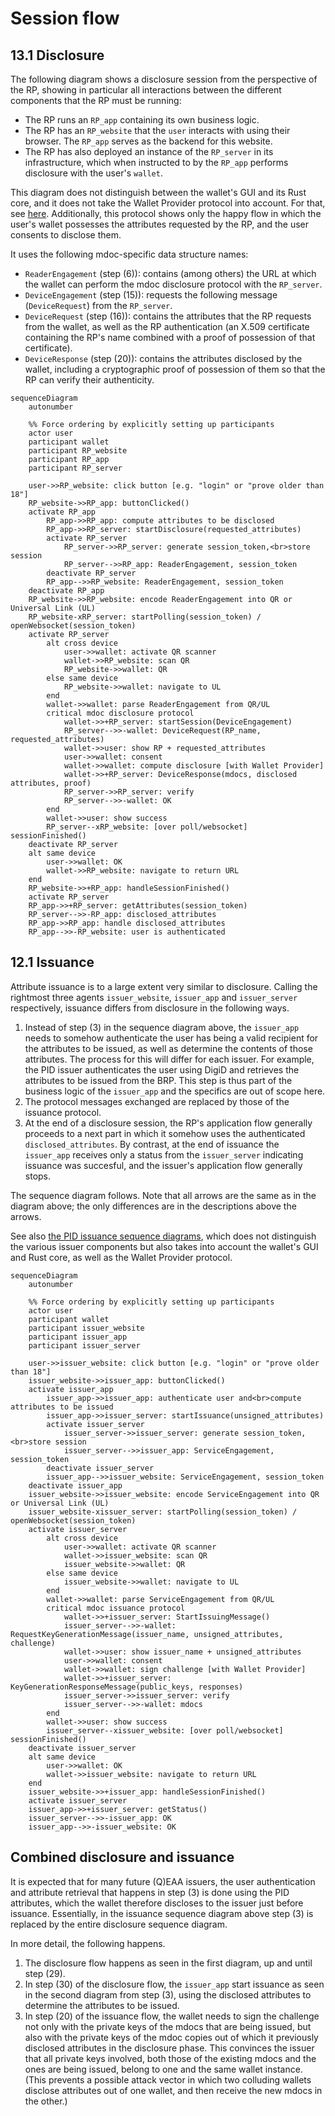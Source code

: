 # Session flow

## 13.1 Disclosure

The following diagram shows a disclosure session from the perspective of the RP, showing in particular all interactions between the different components that the RP must be running:

- The RP runs an `RP_app` containing its own business logic.
- The RP has an `RP_website` that the `user` interacts with using their browser. The `RP_app` serves as the backend for this website.
- The RP has also deployed an instance of the `RP_server` in its infrastructure, which when instructed to by the `RP_app` performs disclosure with the user's `wallet`.

This diagram does not distinguish between the wallet's GUI and its Rust core, and it does not take the Wallet Provider protocol into account. For that, see [here](./disclosure.md). Additionally, this protocol shows only the happy flow in which the user's wallet possesses the attributes requested by the RP, and the user consents to disclose them.

It uses the following mdoc-specific data structure names:
- `ReaderEngagement` (step (6)): contains (among others) the URL at which the wallet can perform the mdoc disclosure protocol with the `RP_server`.
- `DeviceEngagement` (step (15)): requests the following message (`DeviceRequest`) from the `RP_server`.
- `DeviceRequest` (step (16)): contains the attributes that the RP requests from the wallet, as well as the RP authentication (an X.509 certificate containing the RP's name combined with a proof of possession of that certificate).
- `DeviceResponse` (step (20)): contains the attributes disclosed by the wallet, including a cryptographic proof of possession of them so that the RP can verify their authenticity.

```mermaid
sequenceDiagram
    autonumber

    %% Force ordering by explicitly setting up participants
    actor user
    participant wallet
    participant RP_website
    participant RP_app
    participant RP_server

    user->>RP_website: click button [e.g. "login" or "prove older than 18"]
    RP_website->>RP_app: buttonClicked()
    activate RP_app
        RP_app->>RP_app: compute attributes to be disclosed
        RP_app->>RP_server: startDisclosure(requested_attributes)
        activate RP_server
            RP_server->>RP_server: generate session_token,<br>store session
            RP_server-->>RP_app: ReaderEngagement, session_token
        deactivate RP_server
        RP_app-->>RP_website: ReaderEngagement, session_token
    deactivate RP_app
    RP_website->>RP_website: encode ReaderEngagement into QR or Universal Link (UL)
    RP_website-xRP_server: startPolling(session_token) / openWebsocket(session_token)
    activate RP_server
        alt cross device
            user->>wallet: activate QR scanner
            wallet->>RP_website: scan QR
            RP_website->>wallet: QR
        else same device
            RP_website->>wallet: navigate to UL
        end
        wallet->>wallet: parse ReaderEngagement from QR/UL
        critical mdoc disclosure protocol
            wallet->>+RP_server: startSession(DeviceEngagement)
            RP_server-->>-wallet: DeviceRequest(RP_name, requested_attributes)
            wallet->>user: show RP + requested_attributes
            user->>wallet: consent
            wallet->>wallet: compute disclosure [with Wallet Provider]
            wallet->>+RP_server: DeviceResponse(mdocs, disclosed attributes, proof)
            RP_server->>RP_server: verify
            RP_server-->>-wallet: OK
        end
        wallet->>user: show success
        RP_server--xRP_website: [over poll/websocket] sessionFinished()
    deactivate RP_server
    alt same device
        user->>wallet: OK
        wallet->>RP_website: navigate to return URL
    end
    RP_website->>+RP_app: handleSessionFinished()
    activate RP_server
    RP_app->>+RP_server: getAttributes(session_token)
    RP_server-->>-RP_app: disclosed_attributes
    RP_app->>RP_app: handle disclosed_attributes
    RP_app-->>-RP_website: user is authenticated
```

## 12.1 Issuance

Attribute issuance is to a large extent very similar to disclosure. Calling the rightmost three agents `issuer_website`, `issuer_app` and `issuer_server` respectively, issuance differs from disclosure in the following ways. 

1. Instead of step (3) in the sequence diagram above, the `issuer_app` needs to somehow authenticate the user has being a valid recipient for the attributes to be issued, as well as determine the contents of those attributes. The process for this will differ for each issuer. For example, the PID issuer authenticates the user using DigiD and retrieves the attributes to be issued from the BRP. This step is thus part of the business logic of the `issuer_app` and the specifics are out of scope here.
1. The protocol messages exchanged are replaced by those of the issuance protocol.
1. At the end of a disclosure session, the RP's application flow generally proceeds to a next part in which it somehow uses the authenticated `disclosed_attributes`. By contrast, at the end of issuance the `issuer_app` receives only a status from the `issuer_server` indicating issuance was succesful, and the issuer's application flow generally stops.

The sequence diagram follows. Note that all arrows are the same as in the diagram above; the only differences are in the descriptions above the arrows.

See also [the PID issuance sequence diagrams](./wallet_personalisation.md), which does not distinguish the various issuer components but also takes into account the wallet's GUI and Rust core, as well as the Wallet Provider protocol.

```mermaid
sequenceDiagram
    autonumber

    %% Force ordering by explicitly setting up participants
    actor user
    participant wallet
    participant issuer_website
    participant issuer_app
    participant issuer_server

    user->>issuer_website: click button [e.g. "login" or "prove older than 18"]
    issuer_website->>issuer_app: buttonClicked()
    activate issuer_app
        issuer_app->>issuer_app: authenticate user and<br>compute attributes to be issued
        issuer_app->>issuer_server: startIssuance(unsigned_attributes)
        activate issuer_server
            issuer_server->>issuer_server: generate session_token,<br>store session
            issuer_server-->>issuer_app: ServiceEngagement, session_token
        deactivate issuer_server
        issuer_app-->>issuer_website: ServiceEngagement, session_token
    deactivate issuer_app
    issuer_website->>issuer_website: encode ServiceEngagement into QR or Universal Link (UL)
    issuer_website-xissuer_server: startPolling(session_token) / openWebsocket(session_token)
    activate issuer_server
        alt cross device
            user->>wallet: activate QR scanner
            wallet->>issuer_website: scan QR
            issuer_website->>wallet: QR
        else same device
            issuer_website->>wallet: navigate to UL
        end
        wallet->>wallet: parse ServiceEngagement from QR/UL
        critical mdoc issuance protocol
            wallet->>+issuer_server: StartIssuingMessage()
            issuer_server-->>-wallet: RequestKeyGenerationMessage(issuer_name, unsigned_attributes, challenge)
            wallet->>user: show issuer_name + unsigned_attributes
            user->>wallet: consent
            wallet->>wallet: sign challenge [with Wallet Provider]
            wallet->>+issuer_server: KeyGenerationResponseMessage(public_keys, responses)
            issuer_server->>issuer_server: verify
            issuer_server-->>-wallet: mdocs
        end
        wallet->>user: show success
        issuer_server--xissuer_website: [over poll/websocket] sessionFinished()
    deactivate issuer_server
    alt same device
        user->>wallet: OK
        wallet->>issuer_website: navigate to return URL
    end
    issuer_website->>+issuer_app: handleSessionFinished()
    activate issuer_server
    issuer_app->>+issuer_server: getStatus()
    issuer_server-->>-issuer_app: OK
    issuer_app-->>-issuer_website: OK
```

## Combined disclosure and issuance

It is expected that for many future (Q)EAA issuers, the user authentication and attribute retrieval that happens in step
 (3) is done using the PID attributes, which the wallet therefore discloses to the issuer just before issuance. Essentially, in the issuance sequence diagram above step (3) is replaced by the entire disclosure sequence diagram.

In more detail, the following happens.

1. The disclosure flow happens as seen in the first diagram, up and until step (29).
1. In step (30) of the disclosure flow, the `issuer_app` start issuance as seen in the second diagram from step (3), using the disclosed attributes to determine the attributes to be issued.
1. In step (20) of the issuance flow, the wallet needs to sign the challenge not only with the private keys of the mdocs that are being issued, but also with the private keys of the mdoc copies out of which it previously disclosed attributes in the disclosure phase. This convinces the issuer that all private keys involved, both those of the existing mdocs and the ones are being issued, belong to one and the same wallet instance. (This prevents a possible attack vector in which two colluding wallets disclose attributes out of one wallet, and then receive the new mdocs in the other.)
